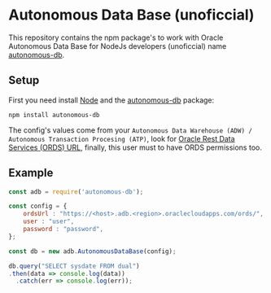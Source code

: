 # Autonomous Data Base (unoficcial)

This repository contains the npm package's to work with Oracle Autonomous Data Base for NodeJs developers (unoficcial) name [autonomous-db](https://www.npmjs.com/package/autonomous-db).

## Setup

First you need install [Node](https://nodejs.org/en/) and the [autonomous-db](https://www.npmjs.com/package/autonomous-db) package:

```shel
npm install autonomous-db
```

The config's values come from your `Autonomous Data Warehouse (ADW) / Autonomous Transaction Procesing (ATP)`, look for [Oracle Rest Data Services (ORDS) URL](https://docs.oracle.com/en/cloud/paas/autonomous-database/adbsa/ords-access.html), finally, this user must to have ORDS permissions too.

## Example

```javascript
const adb = require('autonomous-db');

const config = {
    ordsUrl : "https://<host>.adb.<region>.oraclecloudapps.com/ords/",
    user : "user",
    password : "password",
};

const db = new adb.AutonomousDataBase(config);

db.query("SELECT sysdate FROM dual")
.then(data => console.log(data))
  .catch(err => console.log(err));
```
